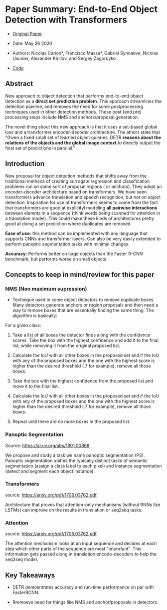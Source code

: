 # Paper Summary: End-to-End Object Detection with Transformers


- [Original Paper](https://arxiv.org/pdf/2005.12872.pdf)

- Date: May 26 2020

- Authors: Nicolas Carion*, Francisco Massa*, Gabriel Synnaeve, Nicolas Usunier, Alexander Kirillov, and Sergey Zagoruyko

- [Code](https://github.com/facebookresearch/detr)




## Abstract

New approach to object detection that performs end-to-end object detection as a **direct set prediction problem**. This approach streamlines the detection pipeline, and removes the need for some postprocessing techniques used in other detection methods. These post (and pre) processing steps include NMS and anchors/proposal generation.

The novel thing about this new approach is that it uses a set-based global loss and a transformer encoder-decoder architecture. The athors state that "Given a fixed small set of learned object quieries, DETR **reasons about the relations of the objects and the global image context** to directly output the final set of predictions in parallel."

## Introduction

New proposal for object detection methods that shifts away from the traditional methods of creating surrogate regression and classification problems run on some sort of proposal regions ( or anchors). They adopt an encoder-decoder architecture based on transformers. We have seen transformers advance translation and speech recognition, but not on object detection. Inspiration for use of transformers seems to come from the fact that transformers are good at explicityl modeling **all pairwise interactions** between elemnts in a sequence (think words being scanned for attention in a translation model). This could make these kinds of architectures pretty good at doing a set prediction where duplicates are removed. 

**Ease of use:** this method can be implemented with any language that supports CNNs and transformer layers. Can also be very easily extended to perform panoptic segmentation tasks with minimal changes. 

**Accuracy:** Performs better on large objects than the Faster R-CNN benchmark, but performs worse on small objects






## Concepts to keep in mind/review for this paper

### NMS (Non maximum supression)

* Technique used in some object detectors to remove duplicate boxes. Many detectors generate anchors or region proposals and then need a way to remove boxes that are essentially finding the same thing. The algorithm is basically:

For a given class:

1. Take a list of all boxes the detector finds along with the confidence scores. Take the box with the highest confidence and add it to the final list, while removing it from the original proposed list. 

2. Calculate the IoU with all other boxes in the proposed set and if the IoU with any of the proposed boxes and the one with the highest score is higher than the desired threshold (.7 for example), remove all those boxes. 

3. Take the box with the highest confidence from the proposed list and move it to the final list.

4. Calculate the IoU with all other boxes in the proposed set and if the IoU with any of the proposed boxes and the one with the highest score is higher than the desired threshold (.7 for example), remove all those boxes. 

5. Repeat until there are no more boxes in the proposed list. 

### Panoptic Segmentation 

Source: https://arxiv.org/abs/1801.00868

We propose and study a task we name panoptic segmentation (PS). Panoptic segmentation unifies the typically distinct tasks of semantic segmentation (assign a class label to each pixel) and instance segmentation (detect and segment each object instance). 

### Transformers

source: https://arxiv.org/pdf/1706.03762.pdf

Architecture that proves that attention-only mechanisms (without RNNs like LSTMs) can improve on the results in translation or seq2seq tasks. 


### Attention

source: https://arxiv.org/pdf/1706.03762.pdf

The attention mechanism looks at an input sequence and decides at each step which other parts of the sequence are most "important". This information gets passed along in translation encode-decoders to help the seq2seq model. 



## Key Takeaways

* DETR demosntrates accuracy and run-time performance on par with FasterRCNN.

* Rremoevs need for things like NMS and anchor/proposals in detectors. 
